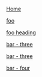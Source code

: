 [Home](/) <!-- 将用户导航至根目录下的 index.html -->

[foo](/foo/) <!-- 将用户导航至目录 foo 下的 index.html -->

[foo heading](./#heading) <!-- 将用户锚定到目录 foo 下的index文件中的一个标题上 -->

[bar - three](../bar/three) <!-- 可以省略扩展名 -->

[bar - three](../bar/three.md) <!-- 可以添加 .md --> 

[bar - four](../bar/four.html) <!-- 或者可以添加 .html -->
